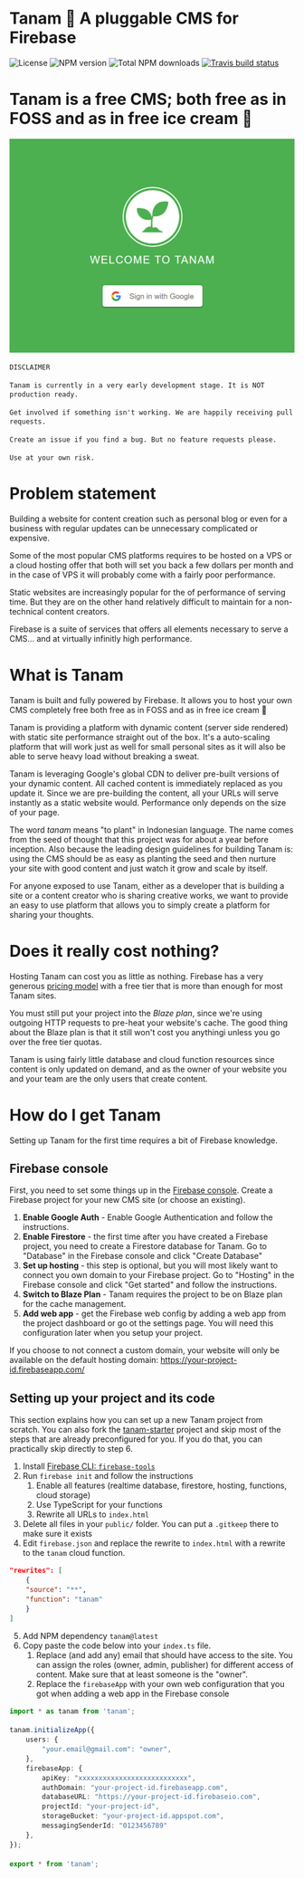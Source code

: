# Tanam 🌱 A pluggable CMS for Firebase
![License](https://img.shields.io/npm/l/tanam.svg)
![NPM version](https://img.shields.io/npm/v/tanam.svg)
![Total NPM downloads](https://img.shields.io/npm/dt/tanam.svg)
[![Travis build status](https://img.shields.io/travis/oddbit/tanam.svg)](https://travis-ci.org/oddbit/nexudus-js)

# Tanam is a free CMS; both free as in FOSS and as in free ice cream 🍦

![Login screen](/docs/images/login.png)


```
DISCLAIMER

Tanam is currently in a very early development stage. It is NOT production ready.

Get involved if something isn't working. We are happily receiving pull requests.

Create an issue if you find a bug. But no feature requests please.

Use at your own risk.
```


# Problem statement
Building a website for content creation such as personal blog or even for a business with regular
updates can be unnecessary complicated or expensive.

Some of the most popular CMS platforms requires to be hosted on a VPS or a cloud hosting offer
that both will set you back a few dollars per month and in the case of VPS it will probably come
with a fairly poor performance.

Static websites are increasingly popular for the of performance of serving time. But they are on
the other hand relatively difficult to maintain for a non-technical content creators.

Firebase is a suite of services that offers all elements necessary to serve a CMS... and at
virtually infinitly high performance.

# What is Tanam
Tanam is built and fully powered by Firebase. It allows you to host your own CMS completely free
both free as in FOSS and as in free ice cream 🍦

Tanam is providing a platform with dynamic content (server side rendered) with static site performance
straight out of the box. It's a auto-scaling platform that will work just as well for small personal
sites as it will also be able to serve heavy load without breaking a sweat.

Tanam is leveraging Google's global CDN to deliver pre-built versions of your dynamic content.
All cached content is immediately replaced as you update it. Since we are pre-building
the content, all your URLs will serve instantly as a static website would. Performance only depends
on the size of your page.


The word *tanam* means "to plant" in Indonesian language. The name comes from the seed of thought that
this project was for about a year before inception. Also because the leading design guidelines for
building Tanam is: using the CMS should be as easy as planting the seed and then nurture your site
with good content and just watch it grow and scale by itself.

For anyone exposed to use Tanam, either as a developer that is building a site or a content creator who is sharing creative works,
we want to provide an easy to use platform that allows you to simply create a platform for sharing your thoughts.

# Does it really cost nothing?
Hosting Tanam can cost you as little as nothing. Firebase has a very generous
[pricing model](https://firebase.google.com/pricing/) with a free tier that is more than enough for most
 Tanam sites.

You must still put your project into the *Blaze plan*, since we're using outgoing HTTP requests to
pre-heat your website's cache. The good thing about the Blaze plan is that it still won't cost you
anythingi unless you go over the free tier quotas.

Tanam is using fairly little database and cloud function resources since content is only updated
on demand, and as the owner of your website you and your team are the only users that create content.

# How do I get Tanam
Setting up Tanam for the first time requires a bit of Firebase knowledge.

## Firebase console
First, you need to set some things up in the [Firebase console](https://console.firebase.google.com/).
Create a Firebase project for your new CMS site (or choose an existing).

1. **Enable Google Auth** - Enable Google Authentication and follow the instructions.
2. **Enable Firestore** - the first time after you have created a Firebase project, you need to create a Firestore database for Tanam. Go to "Database" in the Firebase console and click "Create Database"
3. **Set up hosting** - this step is optional, but you will most likely want to connect you own domain to your Firebase project. Go to "Hosting" in the Firebase console and click "Get started" and follow the instructions.
4. **Switch to Blaze Plan** - Tanam requires the project to be on Blaze plan for the cache management.
5. **Add web app** - get the Firebase web config by adding a web app from the project dashboard or
 go ot the settings page. You will need this configuration later when you setup your project.

If you choose to not connect a custom domain, your website will only be available on the default
hosting domain: https://your-project-id.firebaseapp.com/



## Setting up your project and its code
This section explains how you can set up a new Tanam project from scratch. You can also
fork the [tanam-starter](https://github.com/oddbit/tanam-starter) project and skip most
of the steps that are already preconfigured for you. If you do that, you can practically
skip directly to step 6.

 1. Install [Firebase CLI: `firebase-tools`](https://firebase.google.com/docs/cli/)
 2. Run `firebase init` and follow the instructions
    1. Enable all features (realtime database, firestore, hosting, functions, cloud storage)
    2. Use TypeScript for your functions
    3. Rewrite all URLs to `index.html`
 3. Delete all files in your `public/` folder. You can put a `.gitkeep` there to make sure it exists
 4. Edit `firebase.json` and replace the rewrite to `index.html` with a rewrite to the `tanam` cloud function.
```json
"rewrites": [
    {
    "source": "**",
    "function": "tanam"
    }
]

```


 5. Add NPM dependency `tanam@latest`
 6. Copy paste the code below into your `index.ts` file.
    1. Replace (and add any) email that should have access to the site. You can assign the roles (owner, admin, publisher) for different access of content. Make sure that at least someone is the "owner".
    2. Replace the `firebaseApp` with your own web configuration that you got when adding a web app in the  Firebase console


```typescript
import * as tanam from 'tanam';

tanam.initializeApp({
    users: {
        "your.email@gmail.com": "owner",
    },
    firebaseApp: {
        apiKey: "xxxxxxxxxxxxxxxxxxxxxxxxxxx",
        authDomain: "your-project-id.firebaseapp.com",
        databaseURL: "https://your-project-id.firebaseio.com",
        projectId: "your-project-id",
        storageBucket: "your-project-id.appspot.com",
        messagingSenderId: "0123456789"
    },
});

export * from 'tanam';
```
